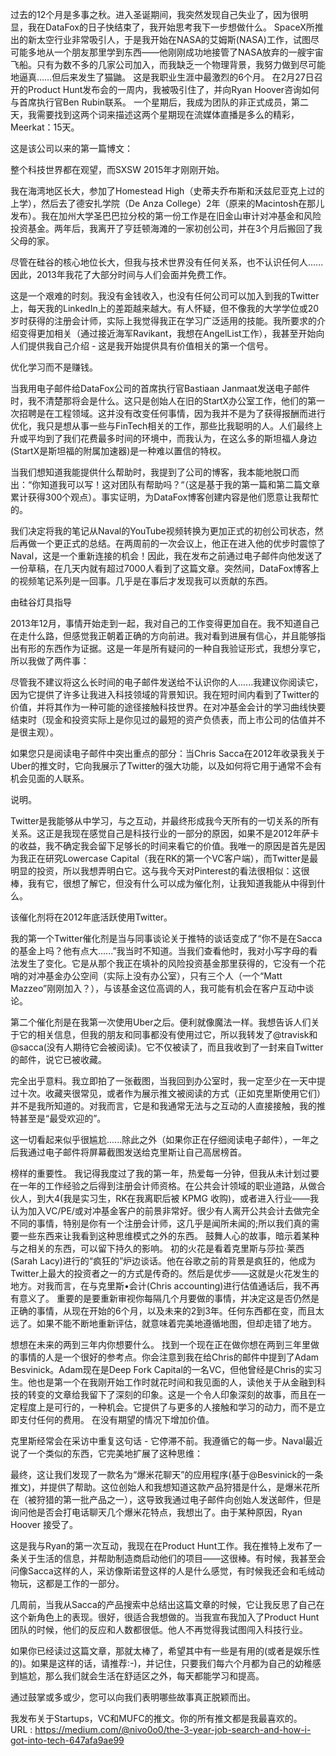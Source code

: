 过去的12个月是多事之秋。进入圣诞期间，我突然发现自己失业了，因为很明显，我在DataFox的日子快结束了，我开始思考我下一步想做什么。 SpaceX所推出的新太空行业非常吸引人，于是我开始在NASA的艾姆斯(NASA)工作，试图尽可能多地从一个朋友那里学到东西——他刚刚成功地接管了NASA放弃的一艘宇宙飞船。只有为数不多的几家公司加入，而我缺乏一个物理背景，我努力做到尽可能地逼真……但后来发生了猫鼬。
这是我职业生涯中最激烈的6个月。
在2月27日召开的Product Hunt发布会的一周内，我被吸引住了，并向Ryan Hoover咨询如何与首席执行官Ben Rubin联系。
一个星期后，我成为团队的非正式成员，第二天，我需要找到这两个词来描述这两个星期现在流媒体直播是多么的精彩，Meerkat：15天。

这是该公司以来的第一篇博文：

整个科技世界都在观望，而SXSW 2015年才刚刚开始。

我在海湾地区长大，参加了Homestead High（史蒂夫乔布斯和沃兹尼亚克上过的上学），然后去了德安扎学院（De Anza College）2年（原来的Macintosh在那儿发布）。我在加州大学圣巴巴拉分校的第一份工作是在旧金山审计对冲基金和风险投资基金。两年后，我离开了亨廷顿海滩的一家初创公司，并在3个月后搬回了我父母的家。

尽管在硅谷的核心地位长大，但我与技术世界没有任何关系，也不认识任何人......因此，2013年我花了大部分时间与人们会面并免费工作。

这是一个艰难的时刻。我没有金钱收入，也没有任何公司可以加入到我的Twitter上，每天我的LinkedIn上的差距越来越大。有人怀疑，但不像我的大学学位或20岁时获得的注册会计师，实际上我觉得我正在学习广泛适用的技能。我所要求的介绍变得更加相关（通过接近海军Ravikant，我想在AngelList工作），我甚至开始向人们提供我自己介绍 - 这是我开始提供具有价值相关的第一个信号。

优化学习而不是赚钱。

当我用电子邮件给DataFox公司的首席执行官Bastiaan Janmaat发送电子邮件时，我不清楚那将会是什么。这只是创始人在旧的StartX办公室工作，他们的第一次招聘是在工程领域。这并没有改变任何事情，因为我并不是为了获得报酬而进行优化，我只是想从事一些与FinTech相关的工作，那些比我聪明的人。人们最终上升或平均到了我们花费最多时间的环境中，而我认为，在这么多的斯坦福人身边(StartX是斯坦福的附属加速器)是一种难以置信的特权。

当我们想知道我能提供什么帮助时，我提到了公司的博客，我本能地脱口而出：“你知道我可以写！这对团队有帮助吗？“（这是基于我的第一篇和第二篇文章累计获得300个观点）。事实证明，为DataFox博客创建内容是他们愿意让我帮忙的。

我们决定将我的笔记从Naval的YouTube视频转换为更加正式的初创公司状态，然后再做一个更正式的总结。在两周前的一次会议上，他正在进入他的优步时震惊了Naval，这是一个重新连接的机会！因此，我在发布之前通过电子邮件向他发送了一份草稿，在几天内就有超过7000人看到了这篇文章。突然间，DataFox博客上的视频笔记系列是一回事。几乎是在事后才发现我可以贡献的东西。

由硅谷灯具指导

2013年12月，事情开始走到一起，我对自己的工作变得更加自在。我不知道自己在走什么路，但感觉我正朝着正确的方向前进。我对看到进展有信心，并且能够指出有形的东西作为证据。这是一年是所有疑问的一种自我验证形式，我想分享它，所以我做了两件事：

尽管我不建议将这么长时间的电子邮件发送给不认识你的人......我建议你阅读它，因为它提供了许多让我进入科技领域的背景知识。我在短时间内看到了Twitter的价值，并将其作为一种可能的途径接触科技世界。在对冲基金会计的学习曲线快要结束时（现金和投资实际上是你见过的最短的资产负债表，而上市公司的估值并不是很主观）。

如果您只是阅读电子邮件中突出重点的部分：当Chris Sacca在2012年收录我关于Uber的推文时，它向我展示了Twitter的强大功能，以及如何将它用于通常不会有机会见面的人联系。

说明。

Twitter是我能够从中学习，与之互动，并最终形成我今天所有的一切关系的所有关系。这正是我现在感觉自己是科技行业的一部分的原因，如果不是2012年萨卡的收益，我不确定我会留下足够长的时间来看它的价值。我唯一的原因是首先是因为我正在研究Lowercase Capital（我在RK的第一个VC客户端），而Twitter是最明显的投资，所以我想弄明白它。这与我今天对Pinterest的看法很相似：这很棒，我有它，很想了解它，但没有什么可以成为催化剂，让我知道我能从中得到什么。

该催化剂将在2012年底活跃使用Twitter。

我的第一个Twitter催化剂是当与同事谈论关于推特的谈话变成了“你不是在Sacca的基金上吗？他有点大......”我当时不知道。当我们查看他时，我对小写字母的看法发生了变化。它是从那个我正在填补的风险投资基金那里获得的，它没有一个花哨的对冲基金办公空间（实际上没有办公室），只有三个人（一个“Matt Mazzeo”刚刚加入？），与该基金这位高调的人，我可能有机会在客户互动中谈论。

第二个催化剂是在我第一次使用Uber之后。便利就像魔法一样。我想告诉人们关于它的相关信息，但我的朋友和同事都没有使用过它，所以我转发了@travisk和@sacca(没有人期待它会被阅读)。它不仅被读了，而且我收到了一封来自Twitter的邮件，说它已被收藏。

完全出乎意料。我立即拍了一张截图，当我回到办公室时，我一定至少在一天中提过十次。收藏夹很常见，或者作为展示推文被阅读的方式（正如克里斯使用它们）并不是我所知道的。对我而言，它是和我通常无法与之互动的人直接接触，我的推特甚至是“最受欢迎的”。
    
这一切看起来似乎很尴尬......除此之外（如果你正在仔细阅读电子邮件），一年之后我通过电子邮件将屏幕截图发送给克里斯让自己高居榜首。

榜样的重要性。
我记得我度过了我的第一年，热爱每一分钟，但我从未计划过要在一年的工作经验之后得到注册会计师资格。在公共会计领域的职业道路，从做合伙人，到大4(我是实习生，RK在我离职后被 KPMG 收购)，或者进入行业——我认为加入VC/PE/或对冲基金客户的前景非常好。很少有人离开公共会计去做完全不同的事情，特别是你有一个注册会计师，这几乎是闻所未闻的;所以我们真的需要一些东西来让我看到这种思维模式之外的东西。
鼓舞人心的故事，暗示着某种与之相关的东西，可以留下持久的影响。
初的火花是看着克里斯与莎拉·莱西(Sarah Lacy)进行的“疯狂的”炉边谈话。他在谷歌之前的背景是疯狂的，他成为Twitter上最大的投资者之一的方式是传奇的。然后是优步——这就是火花发生的地方。对我而言，在与克里斯•会计(Chris accounting)进行估值通话后，我不再有意义了。
重要的是要重新审视你每隔几个月要做的事情，并决定这是否仍然是正确的事情，从现在开始的6个月，以及未来的2到3年。任何东西都在变，而且太远了。如果不能不断地重新评估，就意味着完美地遵循地图，但却走错了地方。

想想在未来的两到三年内你想要什么。
找到一个现在正在做你想在两到三年里做的事情的人是一个很好的参考点。你会注意到我在给Chris的邮件中提到了Adam Besvinick。Adam现在是Deep Fork Capital的一名VC，但他曾经是Chris的实习生。他也是第一个在我刚开始工作时就花时间和我见面的人，读他关于从金融到科技的转变的文章给我留下了深刻的印象。这是一个令人印象深刻的故事，而且在一定程度上是可行的，一种机会。它提供了与更多的人接触和学习的动力，而不是立即支付任何的费用。
在没有期望的情况下增加价值。
   
克里斯经常会在采访中重复这句话 - 它停滞不前。我遵循它的每一步。Naval最近说了一个类似的东西，它完美地扩展了这种思维：
  

最终，这让我们发现了一款名为“爆米花聊天”的应用程序(基于@Besvinick的一条推文)，并提供了帮助。这位创始人和我想知道这款产品狩猎是什么，是爆米花所在（被狩猎的第一批产品之一），这导致我通过电子邮件向创始人发送邮件，但是询问他是否会打电话聊天几个爆米花特点，我想出了。由于某种原因，Ryan Hoover 接受了。

这是我与Ryan的第一次互动，我现在在Product Hunt工作。我在推特上发布了一条关于生活的信息，并帮助制造商启动他们的项目——这很棒。有时候，我甚至会问像Sacca这样的人，采访像斯诺登这样的人是什么感觉，有时候我还会和毛绒动物玩，这都是工作的一部分。

几周前，当我从Sacca的产品搜索中总结出这篇文章的时候，它让我反思了自己在这个新角色上的表现。很好，很适合我想做的。当我宣布我加入了Product Hunt团队的时候，他们的反应和人数都很低。他人不再觉得我试图闯入科技行业。

如果你已经读过这篇文章，那就太棒了，希望其中有一些是有用的(或者是娱乐性的)。如果是这样的话，请推荐:-)，并记住，只要我们每六个月都为自己的幼稚感到尴尬，那么我们就会生活在舒适区之外，每天都能学习和提高。

通过鼓掌或多或少，您可以向我们表明哪些故事真正脱颖而出。

我发布关于Startups，VC和MUFC的推文。你的所有推文都是我最喜欢的。   
URL : https://medium.com/@nivo0o0/the-3-year-job-search-and-how-i-got-into-tech-647afa9ae99